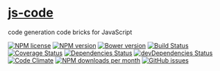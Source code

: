 [js-code](http://aureooms.github.io/js-code)
==

code generation code bricks for JavaScript

[![NPM license](http://img.shields.io/npm/l/aureooms-js-code.svg?style=flat)](https://raw.githubusercontent.com/aureooms/js-code/master/LICENSE)
[![NPM version](http://img.shields.io/npm/v/aureooms-js-code.svg?style=flat)](https://www.npmjs.org/package/aureooms-js-code)
[![Bower version](http://img.shields.io/bower/v/aureooms-js-code.svg?style=flat)](http://bower.io/search/?q=aureooms-js-code)
[![Build Status](http://img.shields.io/travis/aureooms/js-code.svg?style=flat)](https://travis-ci.org/aureooms/js-code)
[![Coverage Status](http://img.shields.io/coveralls/aureooms/js-code.svg?style=flat)](https://coveralls.io/r/aureooms/js-code)
[![Dependencies Status](http://img.shields.io/david/aureooms/js-code.svg?style=flat)](https://david-dm.org/aureooms/js-code#info=dependencies)
[![devDependencies Status](http://img.shields.io/david/dev/aureooms/js-code.svg?style=flat)](https://david-dm.org/aureooms/js-code#info=devDependencies)
[![Code Climate](http://img.shields.io/codeclimate/github/aureooms/js-code.svg?style=flat)](https://codeclimate.com/github/aureooms/js-code)
[![NPM downloads per month](http://img.shields.io/npm/dm/aureooms-js-code.svg?style=flat)](https://www.npmjs.org/package/aureooms-js-code)
[![GitHub issues](http://img.shields.io/github/issues/aureooms/js-code.svg?style=flat)](https://github.com/aureooms/js-code/issues)
